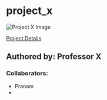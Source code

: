 # project_x

![Project X Image](https://upload.wikimedia.org/wikipedia/en/thumb/0/0a/Project_X_poster.png/220px-Project_X_poster.png)

[Project Details](https://en.wikipedia.org/wiki/Project_X_(2012_film))

## Authored by: Professor X ##

### Collaborators:

- Pranam
-
